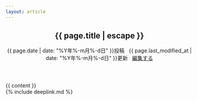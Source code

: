 ```yaml
---
layout: article
---
```

<article class="post" itemscope itemtype="http://schema.org/BlogPosting">
<header class="post-header">
<h1 itemprop="name headline">{{ page.title | escape }}</h1>
<p class="meta">
{{ page.date | date: "%Y年%-m月%-d日" }}投稿
&nbsp;
{{ page.last_modified_at | date: "%Y年%-m月%-d日" }}更新
&nbsp;
<i class="fa-pencil"></i>
<a href="https://github.com/kikuzukikai/mvxtheme/blob/master/{{ page.path }}" alt="Edit">
編集する
</a>
</p>
</header>
<div class="post-content" itemprop="articleBody">
{{ content }}
</div>
</article>
{% include deeplink.md %}
